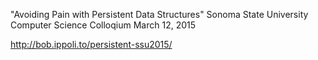 "Avoiding Pain with Persistent Data Structures"
Sonoma State University Computer Science Colloqium
March 12, 2015

http://bob.ippoli.to/persistent-ssu2015/
